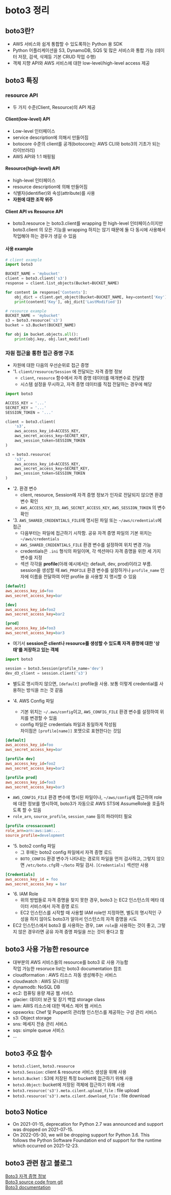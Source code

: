 # boto3 정리
## boto3란? 
- AWS 서비스와 쉽게 통합할 수 있도록하는 Python 용 SDK
- Python 어플리케이션을 S3, DynamoDB, SQS 및 많은 서비스와 통합 가능
(데이터 저장, 검색, 삭제등 기본 CRUD 작업 수행)
- 객체 지향 API와 AWS 서비스에 대한 low-level/high-level access 제공

## boto3 특징
### resource API
- 두 가지 수준(Client, Resource)의 API 제공

#### Client(low-level) API
- Low-level 인터페이스
- service description에 의해서 만들어짐
- botocore 수준의 client를 공개(botocore는 AWS CLI와 boto3의 기초가 되는 라이브러리)
- AWS API와 1:1 매핑됨

#### Resource(high-level) API
- high-level 인터페이스
- resource description에 의해 만들어짐
- 식별자(identifier)와 속성(attribute)를 사용
- <b>자원에 대한 조작 위주</b>

#### Client API vs Resource API
- boto3.resource 는 boto3.client를 wrapping 한 high-level 인터페이스이지만 boto3.client 의 모든 기능을 wrapping 하지는 않기 때문에 둘 다 동시에 사용해서 작업해야 하는 경우가 생길 수 있음

#### 사용 example
~~~python
# client example 
import boto3

BUCKET_NAME = 'mybucket'
client = boto3.client('s3')
response = client.list_objects(Bucket=BUCKET_NAME)

for content in response['Contents']:
    obj_dict = client.get_object(Bucket=BUCKET_NAME, key=content['Key'])
    print(content['Key'], obj_dict['LastModified'])

# resource example
BUCKET_NAME = 'mybucket'
s3 = boto3.resource('s3')
bucket = s3.Bucket(BUCKET_NAME)

for obj in bucket.objects.all():
    print(obj.key, obj.last_modified)
~~~


### 자원 접근을 통한 접근 증명 구조
- 자원에 대한 다음의 우선순위로 접근 증명
- '1. `client/resource/Session` 에 전달되는 자격 증명 정보
  - `client`, `resource` 함수에서 자격 증명 데이터를 매개변수로 전달함
  - 시스템 설정을 무시하고, 자격 증명 데이터를 직접 전달하는 경우에 해당
~~~python
import boto3

ACCESS_KEY = '...'
SECRET_KEY = '...'
SESSION_TOKEN = '...'

client = boto3.client(
    's3',
    aws_access_key_id=ACCESS_KEY,
    aws_secret_access_key=SECRET_KEY,
    aws_session_token=SESSION_TOKEN
)

s3 = boto3.resource(
    's3',
    aws_access_key_id=ACCESS_KEY,
    aws_secret_access_key=SECRET_KEY,
    aws_session_token=SESSION_TOKEN
)
~~~  
- '2. 환경 변수
  - client, resource, Session에 자격 증명 정보가 인자로 전달되지 않으면 환경 변수 확인  
  - `AWS_ACCESS_KEY_ID`, `AWS_SECRET_ACCESS_KEY`, `AWS_SESSION_TOKEN` 의 변수 확인
- '3. `AWS_SHARED_CREDENTIALS_FILE`에 명시된 파일 또는 `~/aws/credentials`에 접근
  - 다음부터는 파일에 접근하기 시작함. 공유 자격 증명 파일의 기본 위치는 `~/aws/credentials`
  - `AWS_SHARED_CREDENTIALS_FILE` 환경 변수를 설정하여 위치 변경 가능
  - credentials은 `.ini` 형식의 파일이며, 각 섹션마다 자격 증명을 위한 세 가지 변수를 지정
  - 섹션 각각을 <b>profile</b>(아래 예시에서는 default, dev, prod)이라고 부름. session을 생성할 때 `AWS_PROFILE` 환경 변수를 설정하거나 `profile_name` 인자에 이름을 전달하여 어떤 profile 을 사용할 지 명시할 수 있음
~~~ini
[default]
aws_access_key_id=foo
aws_secret_access_key=bar

[dev]
aws_access_key_id=foo2
aws_secret_access_key=bar2

[prod]
aws_access_key_id=foo3
aws_secret_access_key=bar3
~~~
- 여기서 <b>session은 client나 resource를 생성할 수 있도록 자격 증명에 대한 '상태'를 저장하고 있는 객체 </b>
~~~python
import boto3

session = boto3.Session(profile_name='dev')
dev_d3_client = session.client('s3')
~~~
- 별도로 명시하지 않으면, `[default]` profile을 사용. 보통 이렇게 credential를 사용하는 방식을 쓰는 것 같음

- '4. AWS Config 파일
  - 기본 위치는 `~/.aws/config`이고, `AWS_CONFIG_FILE` 환경 변수를 설정하여 위치를 변경할 수 있음
  - config 파일은 credentials 파일과 동일하게 작성됨  
    차이점은 `[profile[name]]` 포맷으로 표현한다는 것임
~~~ini
[default]
aws_access_key_id=foo
aws_secret_access_key=bar

[profile dev]
aws_access_key_id=foo2
aws_secret_access_key=bar2

[profile prod]
aws_access_key_id=foo3
aws_secret_access_key=bar3
~~~
- `AWS_CONFIG_FILE` 환경 변수에 명시된 파일이나, `~/aws/config`에 접근하여 role에 대한 정보를 명시하여, boto3가 자동으로 AWS STS에 AssumeRole을 호출하도록 할 수 있음
- `role_arn`, `source_profile`, `session_name` 등의 파라미터 필요
~~~ini
[profile crossaccount]
role_arn=arn:aws:iam:...
source_profile=development
~~~
- '5. boto2 config 파일 
  - 그 후에는 boto2 config 파일에서 자격 증명 로드
  - `BOTO_CONFIG` 환경 변수가 나타내는 경로의 파일을 먼저 검사하고, 그렇지 않으면 `/etc/boto.cfg`와 `~/boto` 파일 검사. `[Credentials]` 섹션만 사용
~~~ini
[Credentials]
aws_access_key_id = foo
aws_secret_access_key = bar
~~~
- '6. IAM Role
  - 위의 방법들로 자격 증명을 찾지 못한 경우, boto3 는 EC2 인스턴스의 메타 데이터 서비스에서 자격 증명 로드
  - EC2 인스턴스를 시작할 때 사용할 IAM role만 지정하면, 별도의 명시적인 구성을 하지 않아도 boto3가 알아서 인스턴스의 자격 증명을 시도 
- EC2 인스턴스에서 boto3 를 사용하는 경우, `IAM role`을 사용하는 것이 좋고, 그렇지 않은 경우라면 공유 자격 증명 파일을 쓰는 것이 좋다고 함

## boto3 사용 가능한 resource 
- 대부분의 AWS 서비스들의 resource를 boto3 로 사용 가능함  
  작업 가능한 resoruce list는 boto3 documentation 참조
- cloudformation : AWS 리소스 자동 생성해주는 서비스
- cloudwatch : AWS 모니터링
- dynamodb: NoSQL DB
- ec2: 컴퓨팅 용량 제공 웹 서비스
- glacier: 데이터 보관 및 장기 백업 storage class
- iam: AWS 리소스에 대한 엑세스 제어 웹 서비스
- opsworks: Chef 및 Puppet의 관리형 인스턴스를 제공하는 구성 관리 서비스
- s3: Object storage
- sns: 메세지 전송 관리 서비스 
- sqs: simple queue 서비스
- ... 

## boto3 주요 함수
- `boto3.client`, `boto3.resource`
- `boto3.Session`: client & resource 서비스 생성을 위해 사용
- `boto3.Bucket` : S3에 저장된 특정 bucket에 접근하기 위해 사용
- `boto3.Object`: bucket에 저장된 객체에 접근하기 위해 사용
- `boto3.resource('s3').meta.cilent.upload_file` : file upload
- `boto3.resource('s3').meta.cilent.download_file` : file download

## boto3 Notice
- On 2021-01-15, deprecation for Python 2.7 was announced and support was dropped on 2021-07-15. 
- On 2022-05-30, we will be dropping support for Python 3.6. This follows the Python Software Foundation end of support for the runtime which occurred on 2021-12-23.


## boto3 관련 참고 블로그 
[Boto3 자격 증명 정보](https://planbs.tistory.com/entry/client%EB%82%98-resource%EC%97%90-access-key-id-secret-access-key%EB%A5%BC-%EC%A7%81%EC%A0%91-%EC%A0%84%EB%8B%AC%ED%95%98%EA%B8%B0)  
[Boto3 source code from git](https://github.com/boto/boto3)  
[Boto3 documentation](https://boto3.amazonaws.com/v1/documentation/api/latest/index.html)  